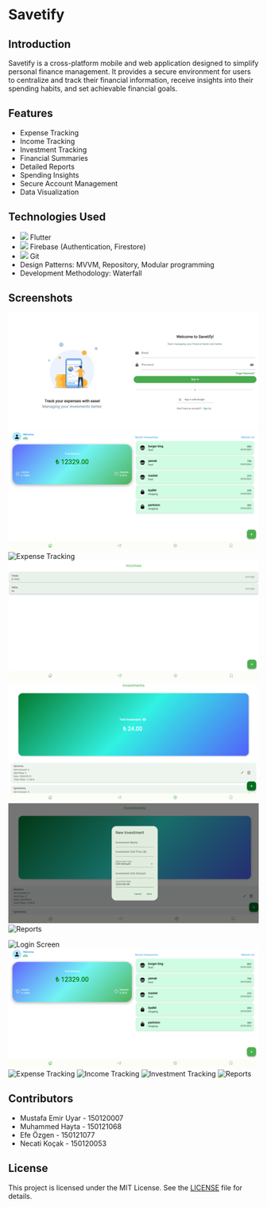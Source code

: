 # Savetify

## Introduction
Savetify is a cross-platform mobile and web application designed to simplify personal finance management. It provides a secure environment for users to centralize and track their financial information, receive insights into their spending habits, and set achievable financial goals.

## Features
- Expense Tracking
- Income Tracking
- Investment Tracking
- Financial Summaries
- Detailed Reports
- Spending Insights
- Secure Account Management
- Data Visualization

## Technologies Used
- <img src="https://img.icons8.com/color/48/000000/flutter.png"/> Flutter
- <img src="https://img.icons8.com/color/48/000000/firebase.png"/> Firebase (Authentication, Firestore)
- <img src="https://img.icons8.com/color/48/000000/git.png"/> Git
- Design Patterns: MVVM, Repository, Modular programming
- Development Methodology: Waterfall

## Screenshots
![Login Screen](screenshots/login_web.png)
![Dashboard](screenshots/dashboard_web.png)
![Expense Tracking](screenshots/expense_web.png)
![Income Tracking](screenshots/income_web.png)
![Investment Tracking](screenshots/investment_web.png)
![Investment Tracking](screenshots/investment_form.png)
![Reports](screenshots/reports_web.png)


![Login Screen](screenshots/login.png)
![Dashboard](screenshots/dashboard.png)
![Expense Tracking](screenshots/expense.png)
![Income Tracking](screenshots/income.png)
![Investment Tracking](screenshots/investment.png)
![Reports](screenshots/reports.png)

## Contributors
- Mustafa Emir Uyar - 150120007
- Muhammed Hayta - 150121068
- Efe Özgen - 150121077
- Necati Koçak - 150120053

## License
This project is licensed under the MIT License. See the [LICENSE](LICENSE) file for details.
